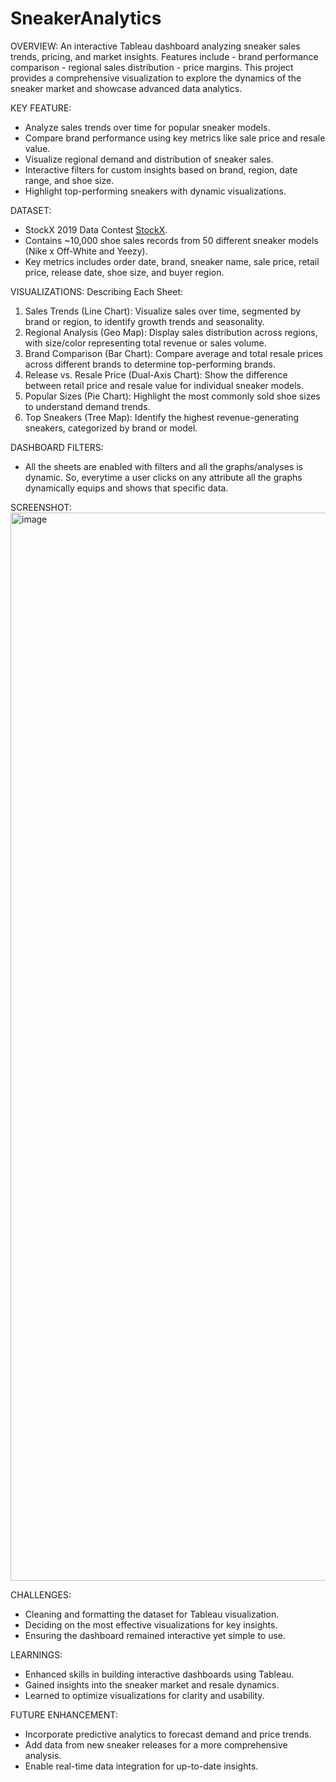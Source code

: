# SneakerAnalytics

OVERVIEW: An interactive Tableau dashboard analyzing sneaker sales trends, pricing, and market insights. Features include - brand performance comparison - regional sales distribution - price margins. This project provides a comprehensive visualization to explore the dynamics of the sneaker market and showcase advanced data analytics.


KEY FEATURE:
- Analyze sales trends over time for popular sneaker models.
- Compare brand performance using key metrics like sale price and resale value.
- Visualize regional demand and distribution of sneaker sales.
- Interactive filters for custom insights based on brand, region, date range, and shoe size.
- Highlight top-performing sneakers with dynamic visualizations.


DATASET:
- StockX 2019 Data Contest [StockX](https://stockx.com/news/the-2019-data-contest/).
- Contains ~10,000 shoe sales records from 50 different sneaker models (Nike x Off-White and Yeezy).
- Key metrics includes order date, brand, sneaker name, sale price, retail price, release date, shoe size, and buyer region.
 

VISUALIZATIONS:
Describing Each Sheet:
1.	Sales Trends (Line Chart):
Visualize sales over time, segmented by brand or region, to identify growth trends and seasonality.
2.	Regional Analysis (Geo Map):
Display sales distribution across regions, with size/color representing total revenue or sales volume.
3.	Brand Comparison (Bar Chart):
Compare average and total resale prices across different brands to determine top-performing brands.
4.	Release vs. Resale Price (Dual-Axis Chart):
Show the difference between retail price and resale value for individual sneaker models.
5.	Popular Sizes (Pie Chart):
Highlight the most commonly sold shoe sizes to understand demand trends.
6.	Top Sneakers (Tree Map):
Identify the highest revenue-generating sneakers, categorized by brand or model.


DASHBOARD FILTERS:
- All the sheets are enabled with filters and all the graphs/analyses is dynamic. So, everytime a user clicks on any attribute all the graphs dynamically equips and shows that specific data.


SCREENSHOT:
<img width="1709" alt="image" src="https://github.com/user-attachments/assets/662bb33e-101f-405b-af92-957f6303112a" />


CHALLENGES:
- Cleaning and formatting the dataset for Tableau visualization.
- Deciding on the most effective visualizations for key insights.
- Ensuring the dashboard remained interactive yet simple to use.


LEARNINGS:
- Enhanced skills in building interactive dashboards using Tableau.
- Gained insights into the sneaker market and resale dynamics.
- Learned to optimize visualizations for clarity and usability.

 
FUTURE ENHANCEMENT: 
- Incorporate predictive analytics to forecast demand and price trends.
- Add data from new sneaker releases for a more comprehensive analysis.
- Enable real-time data integration for up-to-date insights.

